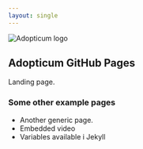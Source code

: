 ```yaml
---
layout: single
---
```


![Adopticum logo](/assets/img/adopticum-logo-text-only.svg)

## Adopticum GitHub Pages

Landing page.

### Some other example pages

- Another generic page.
- Embedded video
- Variables available i Jekyll

